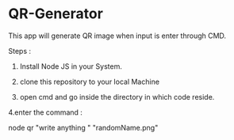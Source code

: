 # QR-Generator
This app will generate QR image when input is enter through CMD.

Steps : 

1. Install Node JS in your System.

2. clone this repository to your local Machine

3. open cmd and go inside the directory in which code reside.

4.enter the command : 


node qr "write anything " "randomName.png"





